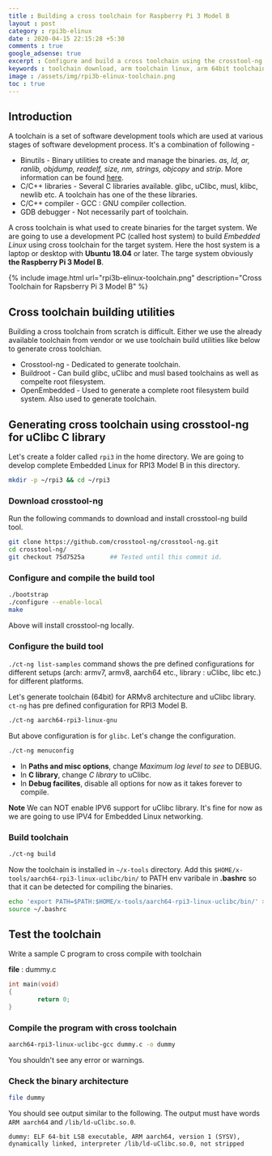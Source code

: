```yaml
---
title : Building a cross toolchain for Raspberry Pi 3 Model B
layout : post
category : rpi3b-elinux
date : 2020-04-15 22:15:28 +5:30
comments : true
google_adsense: true
excerpt : Configure and build a cross toolchain using the crosstool-ng build tool for raspberry pi 3 model b. The cross toolchain is built for aarch64 architecture and uClibc library.
keywords : toolchain download, arm toolchain linux, arm 64bit toolchain linux, arm toolchain ubuntu 18.04 and 20.04, aarch64 toolchain linux, crosstool-ng download, crosstool-ng build arm 64bit toolchain, cross toolchain for rapsberry pi 3 model b, cross toolchain gcc, rpi gcc cross compile toolchain, raspberry pi toolchain ubuntu, raspberry pi toolchain download
image : /assets/img/rpi3b-elinux-toolchain.png
toc : true
---
```

## Introduction

A toolchain is a set of software development tools which are used at various stages of software development process. It's a combination of following -

 - Binutils - Binary utilities to create and manage the binaries. *as, ld, ar, ranlib, objdump, readelf, size, nm, strings, objcopy* and *strip*. More information can be found [here](http://www.gnu.org/software/binutils/).
 - C/C++ libraries - Several C libraries available. glibc, uClibc, musl, klibc, newlib etc. A toolchain has one of the these libraries.
 - C/C++ compiler - GCC : GNU compiler collection.
 - GDB debugger - Not necessarily part of toolchain.

A cross toolchain is what used to create binaries for the target system. We are going to use a development PC (called host system) to build *Embedded Linux* using cross toolchain for the target system. Here the host system is a laptop or desktop with **Ubuntu 18.04** or later. The targe system obviously **the Raspberry Pi 3 Model B**.

{% include image.html url="rpi3b-elinux-toolchain.png" description="Cross Toolchain for Rapsberry Pi 3 Model B" %}

## Cross toolchain building utilities
Building a cross toolchain from scratch is difficult. Either we use the already available toolchain from vendor or we use toolchain build utilities like below to generate cross toolchian.
 - Crosstool-ng - Dedicated to generate toolchain.
 - Buildroot - Can build glibc, uClibc and musl based toolchains as well as compelte root filesystem.
 - OpenEmbedded - Used to generate a complete root filesystem build system. Also used to generate toolchain.

## Generating cross toolchain using crosstool-ng for uClibc C library

Let's create a folder called `rpi3` in the home directory. We are going to develop complete Embedded Linux for RPI3 Model B in this directory.
```bash
mkdir -p ~/rpi3 && cd ~/rpi3
```
### Download crosstool-ng
Run the following commands to download and install crosstool-ng build tool.

```bash
git clone https://github.com/crosstool-ng/crosstool-ng.git
cd crosstool-ng/
git checkout 75d7525a		## Tested until this commit id.
```
### Configure and compile the build tool
```bash
./bootstrap
./configure --enable-local
make
```
Above will install crosstool-ng locally.

### Configure the build tool
`./ct-ng list-samples` command shows the pre defined configurations for different setups (arch: armv7, armv8, aarch64 etc., library : uClibc, libc etc.) for different platforms.

Let's generate toolchain (64bit) for ARMv8 architecture and uClibc library. `ct-ng` has pre defined configuration for RPI3 Model B.
```bash
./ct-ng aarch64-rpi3-linux-gnu
```
But above configuration is for `glibc`. Let's change the configuration.
```bash
./ct-ng menuconfig
```
 - In **Paths and misc options**, change *Maximum log level to see* to DEBUG.
 - In **C library**, change *C library* to uClibc.
 - In **Debug facilites**, disable all options for now as it takes forever to compile.

**Note** We can NOT enable IPV6 support for uClibc library. It's fine for now as we are going to use IPV4 for Embedded Linux networking.

### Build toolchain
```bash
./ct-ng build
```

<!--If the above step failed at some package downloading, download the package manually from the internet and copy to `~/src` directory and use the above step again. Resolve any patch apply conflicts happening.-->

Now the toolchain is installed in `~/x-tools` directory. Add this `$HOME/x-tools/aarch64-rpi3-linux-uclibc/bin/` to PATH env varibale in **.bashrc** so that it can be detected for compiling the binaries.

```bash
echo 'export PATH=$PATH:$HOME/x-tools/aarch64-rpi3-linux-uclibc/bin/' >> ~/.bashrc
source ~/.bashrc
```
## Test the toolchain

Write a sample C program to cross compile with toolchain

**file** : dummy.c
```C
int main(void)
{       
        return 0;
}       
```
### Compile the program with cross toolchain
```bash
aarch64-rpi3-linux-uclibc-gcc dummy.c -o dummy
```
You shouldn't see any error or warnings.
### Check the binary architecture
```bash
file dummy
```
You should see output similar to the following. The output must have words `ARM aarch64` and `/lib/ld-uClibc.so.0`.
```
dummy: ELF 64-bit LSB executable, ARM aarch64, version 1 (SYSV), dynamically linked, interpreter /lib/ld-uClibc.so.0, not stripped
```

